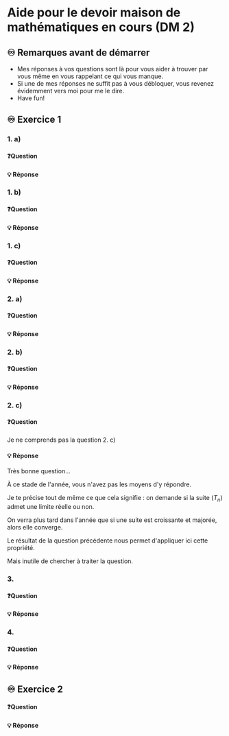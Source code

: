# Aide pour le devoir maison de mathématiques en cours (DM 2)
## ♾️ Remarques avant de démarrer
- Mes réponses à vos questions sont là pour vous aider à trouver par vous même en vous rappelant ce qui vous manque.
- Si une de mes réponses ne suffit pas à vous débloquer, vous revenez évidemment vers moi pour me le dire.
- Have fun!

## ♾️ Exercice 1

### 1. a)
#### ❓Question

####  💡 Réponse

### 1. b)
#### ❓Question

####  💡 Réponse

### 1. c)
#### ❓Question

####  💡 Réponse

### 2. a) 
#### ❓Question

####  💡 Réponse

### 2. b) 
#### ❓Question

####  💡 Réponse

### 2. c) 
#### ❓Question
Je ne comprends pas la question 2. c)

####  💡 Réponse
Très bonne question...

À ce stade de l'année, vous n'avez pas les moyens d'y répondre.

Je te précise tout de même ce que cela signifie : on demande si la suite $(T_n)$ admet une limite réelle ou non.

On verra plus tard dans l'année que si une suite est croissante et majorée, alors elle converge. 

Le résultat de la question précédente nous permet d'appliquer ici cette propriété.

Mais inutile de chercher à traiter la question.

### 3. 
#### ❓Question

####  💡 Réponse

### 4. 
#### ❓Question

####  💡 Réponse


## ♾️ Exercice 2

#### ❓Question

####  💡 Réponse

